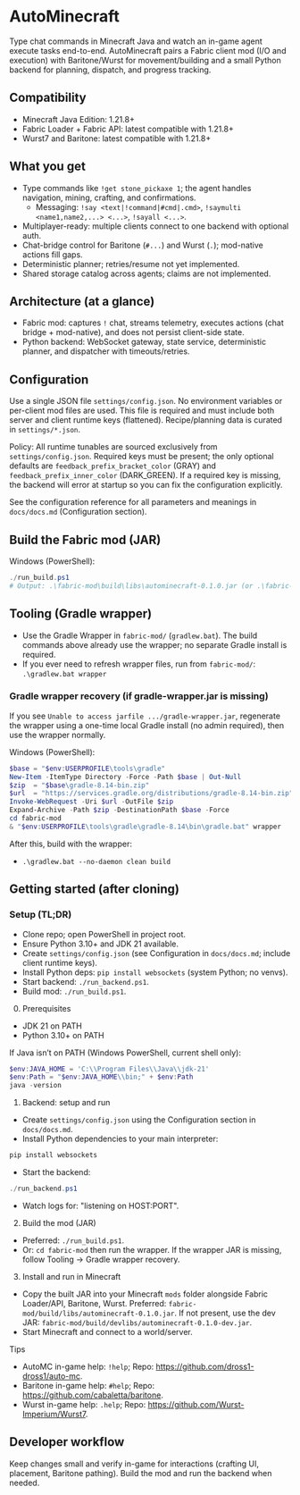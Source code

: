 # AutoMinecraft

Type chat commands in Minecraft Java and watch an in-game agent execute tasks end-to-end. AutoMinecraft pairs a Fabric client mod (I/O and execution) with Baritone/Wurst for movement/building and a small Python backend for planning, dispatch, and progress tracking.

## Compatibility
- Minecraft Java Edition: 1.21.8+
- Fabric Loader + Fabric API: latest compatible with 1.21.8+
- Wurst7 and Baritone: latest compatible with 1.21.8+

## What you get
- Type commands like `!get stone_pickaxe 1`; the agent handles navigation, mining, crafting, and confirmations.
  - Messaging: `!say <text|!command|#cmd|.cmd>`, `!saymulti <name1,name2,...> <...>`, `!sayall <...>`.
- Multiplayer-ready: multiple clients connect to one backend with optional auth.
- Chat-bridge control for Baritone (`#...`) and Wurst (`.`); mod-native actions fill gaps.
- Deterministic planner; retries/resume not yet implemented.
- Shared storage catalog across agents; claims are not implemented.

## Architecture (at a glance)
- Fabric mod: captures `!` chat, streams telemetry, executes actions (chat bridge + mod-native), and does not persist client-side state.
- Python backend: WebSocket gateway, state service, deterministic planner, and dispatcher with timeouts/retries.

## Configuration
Use a single JSON file `settings/config.json`. No environment variables or per-client mod files are used. This file is required and must include both server and client runtime keys (flattened). Recipe/planning data is curated in `settings/*.json`.

Policy: All runtime tunables are sourced exclusively from `settings/config.json`. Required keys must be present; the only optional defaults are `feedback_prefix_bracket_color` (GRAY) and `feedback_prefix_inner_color` (DARK_GREEN). If a required key is missing, the backend will error at startup so you can fix the configuration explicitly.

See the configuration reference for all parameters and meanings in `docs/docs.md` (Configuration section).


## Build the Fabric mod (JAR)
Windows (PowerShell):
```powershell
./run_build.ps1
# Output: .\fabric-mod\build\libs\autominecraft-0.1.0.jar (or .\fabric-mod\build\devlibs\autominecraft-0.1.0-dev.jar during dev)
```

## Tooling (Gradle wrapper)
- Use the Gradle Wrapper in `fabric-mod/` (`gradlew.bat`). The build commands above already use the wrapper; no separate Gradle install is required.
- If you ever need to refresh wrapper files, run from `fabric-mod/`: `.\gradlew.bat wrapper`

### Gradle wrapper recovery (if gradle-wrapper.jar is missing)
If you see `Unable to access jarfile .../gradle-wrapper.jar`, regenerate the wrapper using a one-time local Gradle install (no admin required), then use the wrapper normally.

Windows (PowerShell):
```powershell
$base = "$env:USERPROFILE\tools\gradle"
New-Item -ItemType Directory -Force -Path $base | Out-Null
$zip  = "$base\gradle-8.14-bin.zip"
$url  = "https://services.gradle.org/distributions/gradle-8.14-bin.zip"
Invoke-WebRequest -Uri $url -OutFile $zip
Expand-Archive -Path $zip -DestinationPath $base -Force
cd fabric-mod
& "$env:USERPROFILE\tools\gradle\gradle-8.14\bin\gradle.bat" wrapper
```
After this, build with the wrapper:
- `.\gradlew.bat --no-daemon clean build`

## Getting started (after cloning)

### Setup (TL;DR)
- Clone repo; open PowerShell in project root.
- Ensure Python 3.10+ and JDK 21 available.
- Create `settings/config.json` (see Configuration in `docs/docs.md`; include client runtime keys).
- Install Python deps: `pip install websockets` (system Python; no venvs).
- Start backend: `./run_backend.ps1`.
- Build mod: `./run_build.ps1`.

0) Prerequisites
- JDK 21 on PATH
- Python 3.10+ on PATH

If Java isn’t on PATH (Windows PowerShell, current shell only):
```powershell
$env:JAVA_HOME = 'C:\\Program Files\\Java\\jdk-21'
$env:Path = "$env:JAVA_HOME\\bin;" + $env:Path
java -version
```

1) Backend: setup and run
- Create `settings/config.json` using the Configuration section in `docs/docs.md`.
- Install Python dependencies to your main interpreter:
```powershell
pip install websockets
```
- Start the backend:
```powershell
./run_backend.ps1
```
- Watch logs for: "listening on HOST:PORT".

2) Build the mod (JAR)
- Preferred: `./run_build.ps1`.
- Or: `cd fabric-mod` then run the wrapper. If the wrapper JAR is missing, follow Tooling → Gradle wrapper recovery.

3) Install and run in Minecraft
- Copy the built JAR into your Minecraft `mods` folder alongside Fabric Loader/API, Baritone, Wurst. Preferred: `fabric-mod/build/libs/autominecraft-0.1.0.jar`. If not present, use the dev JAR: `fabric-mod/build/devlibs/autominecraft-0.1.0-dev.jar`.
- Start Minecraft and connect to a world/server.

Tips
- AutoMC in-game help: `!help`; Repo: https://github.com/dross1-dross1/auto-mc.
- Baritone in-game help: `#help`; Repo: https://github.com/cabaletta/baritone.
- Wurst in-game help: `.help`; Repo: https://github.com/Wurst-Imperium/Wurst7.
 

## Developer workflow

Keep changes small and verify in-game for interactions (crafting UI, placement, Baritone pathing). Build the mod and run the backend when needed.

 
